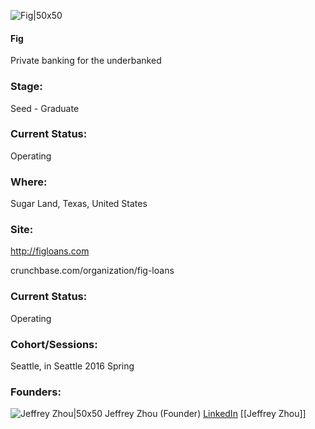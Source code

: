 

![Fig|50x50](https://apimg.techstars.com/connect/images/image_files/5730eed1bbe36f770000000e/original/fig-loans-logo.png)

#### Fig
Private banking for the underbanked

### Stage: 
Seed - Graduate 

### Current Status: 
Operating

### Where:
Sugar Land, Texas, United States

### Site:
http://figloans.com



crunchbase.com/organization/fig-loans

### Current Status: 
Operating

### Cohort/Sessions: 
Seattle, in Seattle 2016 Spring

### Founders: 

![Jeffrey Zhou|50x50](https://apimg.techstars.com/connect/images/image_files/56b8e252a93e9f2068000004/original/zajeval.jpg) Jeffrey Zhou (Founder) [LinkedIn](https://linkedin.com/in/jeffreyyzhou) [[Jeffrey Zhou]]


